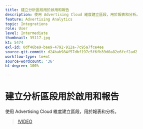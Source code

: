 ```yaml
---
title: 建立分析區段用於啟用和報告
description: 使用 Advertising Cloud 維度建立區段，用於報表和分析。
feature: Advertising Analytics
topic: Integrations
role: User
level: Intermediate
thumbnail: 35117.jpg
kt: 5474
exl-id: 0df46be9-bae9-4792-912a-7c95a7fce4ee
source-git-commit: d24bab984f57dbf197c5f6fb39d0a82e6fcf2ad2
workflow-type: tm+mt
source-wordcount: '36'
ht-degree: 100%

---
```


# 建立分析區段用於啟用和報告

使用 Advertising Cloud 維度建立區段，用於報表和分析。

>[!VIDEO](https://video.tv.adobe.com/v/35117/?quality=12&learn=on)
